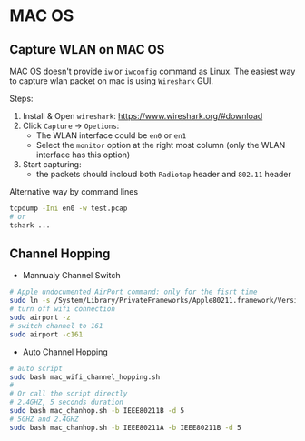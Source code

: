 # MAC OS
## Capture WLAN on MAC OS

MAC OS doesn't provide `iw` or `iwconfig` command as Linux. The easiest way to capture wlan packet on mac is using `Wireshark` GUI.

Steps:

1. Install & Open `wireshark`:  https://www.wireshark.org/#download
2. Click `Capture` -> `Opetions`:
    - The WLAN interface could be `en0` or `en1`
    - Select the `monitor` option at the right most column (only the WLAN interface has this option)
3. Start capturing: 
    - the packets should incloud both `Radiotap` header and `802.11` header


Alternative way by command lines

```bash
tcpdump -Ini en0 -w test.pcap
# or
tshark ...
```

## Channel Hopping

- Mannualy Channel Switch
```bash
# Apple undocumented AirPort command: only for the fisrt time
sudo ln -s /System/Library/PrivateFrameworks/Apple80211.framework/Versions/Current/Resources/airport /usr/local/bin/airport 
# turn off wifi connection
sudo airport -z
# switch channel to 161
sudo airport -c161
```

- Auto Channel Hopping
```bash
# auto script
sudo bash mac_wifi_channel_hopping.sh
#
# Or call the script directly
# 2.4GHZ, 5 seconds duration 
sudo bash mac_chanhop.sh -b IEEE80211B -d 5 
# 5GHZ and 2.4GHZ
sudo bash mac_chanhop.sh -b IEEE80211A -b IEEE80211B -d 5
```